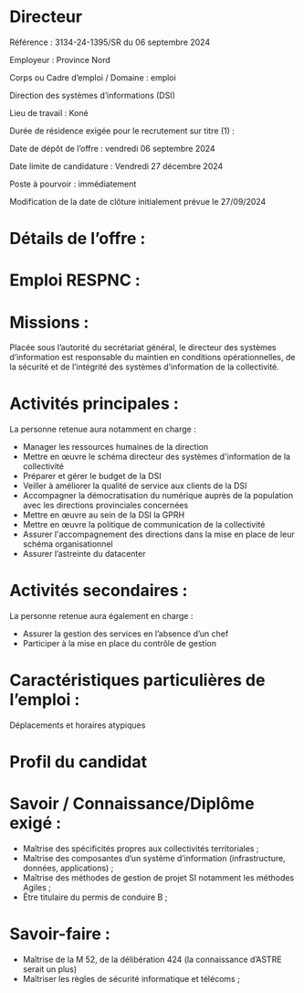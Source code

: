 # Directeur

Référence : 3134-24-1395/SR du 06 septembre 2024

Employeur : Province Nord

Corps ou Cadre d’emploi / Domaine : emploi

Direction des systèmes d’informations (DSI)

Lieu de travail : Koné

Durée de résidence exigée pour le recrutement sur titre (1) :

Date de dépôt de l’offre : vendredi 06 septembre 2024

Date limite de candidature : Vendredi 27 décembre 2024

Poste à pourvoir : immédiatement

Modification de la date de clôture initialement prévue le 27/09/2024

# Détails de l’offre :

# Emploi RESPNC :

# Missions :

Placée sous l’autorité du secrétariat général, le directeur des systèmes d’information est responsable du maintien en conditions opérationnelles, de la sécurité et de l’intégrité des systèmes d’information de la collectivité.

# Activités principales :

La personne retenue aura notamment en charge :

- Manager les ressources humaines de la direction
- Mettre en œuvre le schéma directeur des systèmes d'information de la collectivité
- Préparer et gérer le budget de la DSI
- Veiller à améliorer la qualité de service aux clients de la DSI
- Accompagner la démocratisation du numérique auprès de la population avec les directions provinciales concernées
- Mettre en œuvre au sein de la DSI la GPRH
- Mettre en œuvre la politique de communication de la collectivité
- Assurer l'accompagnement des directions dans la mise en place de leur schéma organisationnel
- Assurer l’astreinte du datacenter

# Activités secondaires :

La personne retenue aura également en charge :

- Assurer la gestion des services en l’absence d’un chef
- Participer à la mise en place du contrôle de gestion

# Caractéristiques particulières de l’emploi :

Déplacements et horaires atypiques

# Profil du candidat

# Savoir / Connaissance/Diplôme exigé :

- Maîtrise des spécificités propres aux collectivités territoriales ;
- Maîtrise des composantes d’un système d’information (infrastructure, données, applications) ;
- Maîtrise des méthodes de gestion de projet SI notamment les méthodes Agiles ;
- Être titulaire du permis de conduire B ;

# Savoir-faire :

- Maîtrise de la M 52, de la délibération 424 (la connaissance d’ASTRE serait un plus)
- Maîtriser les règles de sécurité informatique et télécoms ;